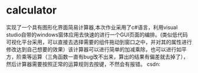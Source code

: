 # calculator
实现了一个具有图形化界面简易计算器,本次作业采用了c#语言，利用visual studio自带的windows窗体应用去快速的进行一个GUI页面的编排。(类似低代码可视化平台采用，可以直接去选择需要的组件拖动到窗口之中，并对其的属性进行修改达到自己想要的效果）该计算器可以进行简单的加减乘除，也可以进行如平方，阶乘等运算（三角函数一直有bug改不出来，算出的结果有偏差就去掉了），然后计算器需要按照正常的运算规则去按键，不然会有报错。
csdn:

